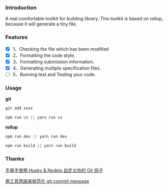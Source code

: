 ### Introduction

A real comfortable toolkit for building library. This toolkit is based on rollup, because it will generate a tiny file.

### Features

* [x] 1、Checking the file which has been modified
* [x] 2、Formatting the code style.
* [x] 3、Formatting submission information.
* [x] 4、Generating multiple specification files.
* [ ] 5、Running test and Testing your code.

### Usage

**git**

```js
git add xxxx
```

```js
npm run cz || yarn run cz
```

**rollup**

```js
npm run dev || yarn run dev
```

```js
npm run build || yarn run build
```

### Thanks

[手牵手使用 Husky & Nodejs 自定义你的 Git 钩子](https://github.com/PaicFE/blog/issues/10)

[用工具思路来规范化 git commit message](https://github.com/pigcan/blog/issues/15)
